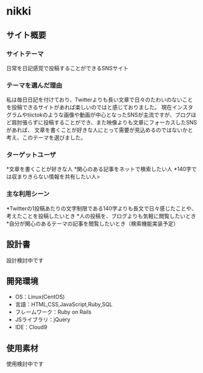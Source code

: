 # nikki
 
## サイト概要
### サイトテーマ
日常を日記感覚で投稿することができるSNSサイト

### テーマを選んだ理由
私は毎日日記を付けており、Twitterよりも長い文章で日々のたわいのないことを投稿できるサイトがあれば楽しいのではと感じておりました。
現在インスタグラムやtiictokのような画像や動画が中心となったSNSが主流ですが、ブログほど肩肘張らずに投稿することができ、また映像よりも文章にフォーカスしたSNSがあれば、
文章を書くことが好きな人にとって需要が見込めるのではないかと考え、このテーマを選びました。

### ターゲットユーザ
*文章を書くことが好きな人
*関心のある記事をネットで検索したい人
*140字では収まりきらない情報を共有したい人>

### 主な利用シーン
*Twitterの1投稿あたりの文字制限である140字よりも長文で日々感じたことや、考えたことを投稿したいとき
*人の投稿を、ブログよりも気軽に閲覧したいとき
*自分が関心のあるテーマの記事を閲覧したいとき（検索機能実装予定）

## 設計書
設計検討中です

## 開発環境
- OS：Linux(CentOS)
- 言語：HTML,CSS,JavaScript,Ruby,SQL
- フレームワーク：Ruby on Rails
- JSライブラリ：jQuery
- IDE：Cloud9

## 使用素材
使用検討中です
